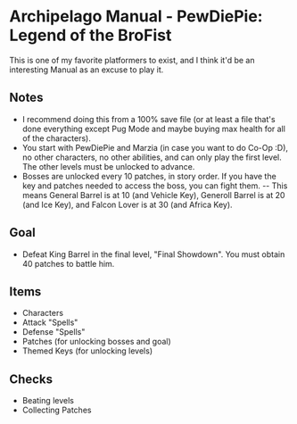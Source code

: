 # Archipelago Manual - PewDiePie: Legend of the BroFist

This is one of my favorite platformers to exist, and I think it'd be an interesting Manual as an excuse to play it.

## Notes
- I recommend doing this from a 100% save file (or at least a file that's done everything except Pug Mode and maybe buying max health for all of the characters).
- You start with PewDiePie and Marzia (in case you want to do Co-Op :D), no other characters, no other abilities, and can only play the first level. The other levels must be unlocked to advance.
- Bosses are unlocked every 10 patches, in story order. If you have the key and patches needed to access the boss, you can fight them.
-- This means General Barrel is at 10 (and Vehicle Key), Generoll Barrel is at 20 (and Ice Key), and Falcon Lover is at 30 (and Africa Key).

## Goal
- Defeat King Barrel in the final level, "Final Showdown". You must obtain 40 patches to battle him.

## Items
- Characters
- Attack "Spells"
- Defense "Spells"
- Patches (for unlocking bosses and goal)
- Themed Keys (for unlocking levels)

## Checks
- Beating levels
- Collecting Patches
